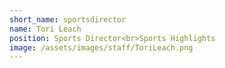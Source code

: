 ```yaml
---
short_name: sportsdirector
name: Tori Leach
position: Sports Director<br>Sports Highlights
image: /assets/images/staff/ToriLeach.png
---
```

